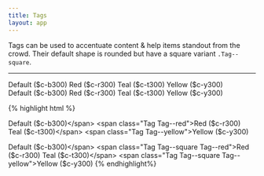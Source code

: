 ```yaml
---
title: Tags
layout: app
---
```


<p class="t-4">Tags can be used to accentuate content &amp; help items standout from the crowd. Their default shape is rounded but have a square variant <code>.Tag--square</code>.</p>

<hr />

<div>
	<span class="Tag">Default ($c-b300)</span>
	<span class="Tag Tag--red">Red ($c-r300)</span>
	<span class="Tag Tag--teal">Teal ($c-t300)</span>
	<span class="Tag Tag--yellow">Yellow ($c-y300)</span>
</div>
<div class="m-top-4 m-bottom-5">
	<span class="Tag Tag--square">Default ($c-b300)</span>
	<span class="Tag Tag--square Tag--red">Red ($c-r300)</span>
	<span class="Tag Tag--square Tag--teal">Teal ($c-t300)</span>
	<span class="Tag Tag--square Tag--yellow">Yellow ($c-y300)</span>
</div>


{% highlight html %}
<!-- Default -->
<span class="Tag">Default ($c-b300)</span>
<span class="Tag Tag--red">Red ($c-r300)</span>
<span class="Tag Tag--teal">Teal ($c-t300)</span>
<span class="Tag Tag--yellow">Yellow ($c-y300)</span>
<!-- Square -->
<span class="Tag Tag--square">Default ($c-b300)</span>
<span class="Tag Tag--square Tag--red">Red ($c-r300)</span>
<span class="Tag Tag--square Tag--teal">Teal ($c-t300)</span>
<span class="Tag Tag--square Tag--yellow">Yellow ($c-y300)</span>
{% endhighlight%}

